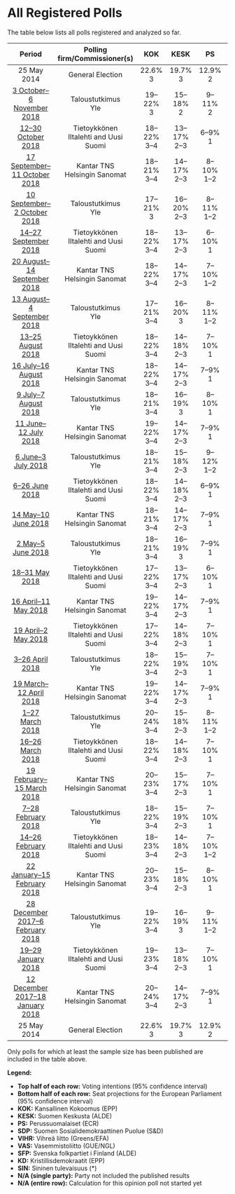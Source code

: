 # All Registered Polls

The table below lists all polls registered and analyzed so far.

| Period     | Polling firm/Commissioner(s) | KOK | KESK | PS | SDP | VIHR | VAS | SFP | KD | SIN |
|:----------:|:----------------------------:|:--:|:--:|:--:|:--:|:--:|:--:|:--:|:--:|:--:|
| 25 May 2014 | General Election | 22.6% <br> 3 | 19.7% <br> 3 | 12.9% <br> 2 | 12.3% <br> 2 | 9.3% <br> 1 | 9.3% <br> 1 | 6.8% <br> 1 | 5.2% <br> 0 | 0.0% <br> 0 |
| [3 October–6 November 2018](2018-11-06-Taloustutkimus.html) | Taloustutkimus <br> Yle | 19–22% <br> 3 | 15–18% <br> 2 | 9–11% <br> 2 | 21–25% <br> 4 | 10–13% <br> 2 | 8–11% <br> 1 | 3–5% <br> 0 | 3–4% <br> 0 | 1–2% <br> 0 |
| [12–30 October 2018](2018-10-30-Tietoykkönen.html) | Tietoykkönen <br> Iltalehti and Uusi Suomi | 18–22% <br> 3–4 | 13–17% <br> 2–3 | 6–9% <br> 1 | 20–25% <br> 3–4 | 11–15% <br> 2–3 | 8–11% <br> 1–2 | 3–6% <br> 0–1 | 3–5% <br> 0 | 2–3% <br> 0 |
| [17 September–11 October 2018](2018-10-11-KantarTNS.html) | Kantar TNS <br> Helsingin Sanomat | 18–21% <br> 3–4 | 14–17% <br> 2–3 | 8–10% <br> 1–2 | 20–24% <br> 3–4 | 11–13% <br> 2 | 9–11% <br> 1–2 | 4–5% <br> 0–1 | 3–5% <br> 0 | 1–2% <br> 0 |
| [10 September–2 October 2018](2018-10-02-Taloustutkimus.html) | Taloustutkimus <br> Yle | 17–21% <br> 3 | 16–20% <br> 2–3 | 8–11% <br> 1–2 | 20–25% <br> 3–4 | 10–13% <br> 1–2 | 8–12% <br> 1–2 | 3–5% <br> 0 | 3–5% <br> 0 | 1–2% <br> 0 |
| [14–27 September 2018](2018-09-27-Tietoykkönen.html) | Tietoykkönen <br> Iltalehti and Uusi Suomi | 18–22% <br> 3–4 | 13–17% <br> 2–3 | 6–10% <br> 1 | 20–25% <br> 3–4 | 10–14% <br> 2 | 8–11% <br> 1–2 | 3–6% <br> 0–1 | 3–5% <br> 0–1 | 2–4% <br> 0 |
| [20 August–14 September 2018](2018-09-14-KantarTNS.html) | Kantar TNS <br> Helsingin Sanomat | 18–22% <br> 3–4 | 14–17% <br> 2–3 | 7–10% <br> 1–2 | 19–23% <br> 3–4 | 11–15% <br> 2 | 8–11% <br> 1–2 | 4–6% <br> 0–1 | 3–5% <br> 0 | 1–2% <br> 0 |
| [13 August–4 September 2018](2018-09-04-Taloustutkimus.html) | Taloustutkimus <br> Yle | 17–21% <br> 3–4 | 16–20% <br> 3 | 8–11% <br> 1–2 | 18–22% <br> 3–4 | 11–14% <br> 2 | 8–11% <br> 1–2 | 3–5% <br> 0–1 | 3–5% <br> 0 | 1–2% <br> 0 |
| [13–25 August 2018](2018-08-25-Tietoykkönen.html) | Tietoykkönen <br> Iltalehti and Uusi Suomi | 18–22% <br> 3–4 | 14–18% <br> 2–3 | 7–10% <br> 1 | 20–24% <br> 3–4 | 11–15% <br> 2 | 8–11% <br> 1–2 | 3–6% <br> 0–1 | 3–5% <br> 0 | 1–3% <br> 0 |
| [16 July–16 August 2018](2018-08-16-KantarTNS.html) | Kantar TNS <br> Helsingin Sanomat | 18–22% <br> 3–4 | 14–17% <br> 2–3 | 7–9% <br> 1 | 20–24% <br> 3–4 | 12–15% <br> 2–3 | 8–11% <br> 1–2 | 3–5% <br> 0–1 | 3–5% <br> 0–1 | 1–2% <br> 0 |
| [9 July–7 August 2018](2018-08-07-Taloustutkimus.html) | Taloustutkimus <br> Yle | 18–21% <br> 3–4 | 16–19% <br> 3 | 8–10% <br> 1 | 20–23% <br> 3–4 | 12–15% <br> 2 | 7–9% <br> 1 | 4–5% <br> 0 | 3–5% <br> 0 | 1% <br> 0 |
| [11 June–12 July 2018](2018-07-12-KantarTNS.html) | Kantar TNS <br> Helsingin Sanomat | 19–22% <br> 3–4 | 14–17% <br> 2–3 | 7–9% <br> 1 | 21–24% <br> 3–4 | 12–15% <br> 2 | 9–11% <br> 1–2 | 4–5% <br> 0–1 | 3–5% <br> 0 | 1–2% <br> 0 |
| [6 June–3 July 2018](2018-07-03-Taloustutkimus.html) | Taloustutkimus <br> Yle | 18–21% <br> 3–4 | 15–18% <br> 2–3 | 9–12% <br> 1–2 | 19–22% <br> 3–4 | 13–15% <br> 2–3 | 8–10% <br> 1 | 3–4% <br> 0 | 3–4% <br> 0 | 1–2% <br> 0 |
| [6–26 June 2018](2018-06-26-Tietoykkönen.html) | Tietoykkönen <br> Iltalehti and Uusi Suomi | 18–22% <br> 3–4 | 14–18% <br> 2–3 | 6–9% <br> 1 | 18–23% <br> 3–4 | 12–16% <br> 2–3 | 8–11% <br> 1–2 | 4–6% <br> 0–1 | 3–5% <br> 0–1 | 2–4% <br> 0 |
| [14 May–10 June 2018](2018-06-10-KantarTNS.html) | Kantar TNS <br> Helsingin Sanomat | 18–21% <br> 3–4 | 14–17% <br> 2–3 | 7–9% <br> 1 | 20–23% <br> 3–4 | 12–15% <br> 2 | 8–10% <br> 1–2 | 4–5% <br> 0–1 | 3–5% <br> 0 | 1–2% <br> 0 |
| [2 May–5 June 2018](2018-06-05-Taloustutkimus.html) | Taloustutkimus <br> Yle | 18–21% <br> 3–4 | 16–19% <br> 3 | 7–9% <br> 1 | 19–21% <br> 3–4 | 13–16% <br> 2–3 | 8–10% <br> 1 | 3–5% <br> 0 | 3–4% <br> 0 | 1–2% <br> 0 |
| [18–31 May 2018](2018-05-31-Tietoykkönen.html) | Tietoykkönen <br> Iltalehti and Uusi Suomi | 17–22% <br> 3–4 | 13–17% <br> 2–3 | 6–10% <br> 1 | 19–24% <br> 3–4 | 11–15% <br> 2–3 | 7–11% <br> 1–2 | 4–6% <br> 0–1 | 3–6% <br> 0–1 | 2–4% <br> 0 |
| [16 April–11 May 2018](2018-05-11-KantarTNS.html) | Kantar TNS <br> Helsingin Sanomat | 19–22% <br> 3–4 | 14–17% <br> 2–3 | 7–9% <br> 1 | 20–23% <br> 3–4 | 13–16% <br> 2–3 | 8–10% <br> 1 | 4–5% <br> 0–1 | 3–5% <br> 0 | 1–2% <br> 0 |
| [19 April–2 May 2018](2018-05-02-Tietoykkönen.html) | Tietoykkönen <br> Iltalehti and Uusi Suomi | 17–22% <br> 3–4 | 14–18% <br> 2–3 | 7–10% <br> 1 | 19–24% <br> 3–4 | 11–15% <br> 2–3 | 7–10% <br> 1–2 | 3–6% <br> 0–1 | 3–5% <br> 0–1 | 1–3% <br> 0 |
| [3–26 April 2018](2018-04-26-Taloustutkimus.html) | Taloustutkimus <br> Yle | 18–22% <br> 3–4 | 15–19% <br> 2–3 | 7–10% <br> 1 | 18–22% <br> 3–4 | 13–17% <br> 2–3 | 8–11% <br> 1–2 | 3–5% <br> 0 | 3–4% <br> 0 | 1–2% <br> 0 |
| [19 March–12 April 2018](2018-04-12-KantarTNS.html) | Kantar TNS <br> Helsingin Sanomat | 19–22% <br> 3–4 | 14–17% <br> 2–3 | 7–9% <br> 1 | 20–23% <br> 3–4 | 13–15% <br> 2 | 8–10% <br> 1 | 3–5% <br> 0 | 3–4% <br> 0 | 1–2% <br> 0 |
| [1–27 March 2018](2018-03-27-Taloustutkimus.html) | Taloustutkimus <br> Yle | 20–24% <br> 3–4 | 15–18% <br> 2–3 | 8–11% <br> 1–2 | 18–22% <br> 3–4 | 13–16% <br> 2–3 | 8–10% <br> 1–2 | 3–5% <br> 0 | 3–4% <br> 0 | 1–2% <br> 0 |
| [16–26 March 2018](2018-03-26-Tietoykkönen.html) | Tietoykkönen <br> Iltalehti and Uusi Suomi | 18–22% <br> 3–4 | 14–18% <br> 2–3 | 7–10% <br> 1 | 19–23% <br> 3–4 | 11–15% <br> 2–3 | 7–10% <br> 1–2 | 3–6% <br> 0–1 | 3–5% <br> 0–1 | 1–3% <br> 0 |
| [19 February–15 March 2018](2018-03-15-KantarTNS.html) | Kantar TNS <br> Helsingin Sanomat | 20–23% <br> 3–4 | 15–17% <br> 2–3 | 7–10% <br> 1 | 19–22% <br> 3–4 | 13–16% <br> 2–3 | 7–10% <br> 1 | 3–5% <br> 0 | 3–4% <br> 0 | 1–2% <br> 0 |
| [7–28 February 2018](2018-02-28-Taloustutkimus.html) | Taloustutkimus <br> Yle | 18–22% <br> 3–4 | 15–19% <br> 2–3 | 7–10% <br> 1 | 19–23% <br> 3–4 | 13–16% <br> 2–3 | 8–10% <br> 1–2 | 2–4% <br> 0 | 3–4% <br> 0 | 1–2% <br> 0 |
| [14–26 February 2018](2018-02-26-Tietoykkönen.html) | Tietoykkönen <br> Iltalehti and Uusi Suomi | 18–23% <br> 3–4 | 14–18% <br> 2–3 | 7–10% <br> 1–2 | 17–22% <br> 3–4 | 12–16% <br> 2–3 | 7–11% <br> 1–2 | 4–6% <br> 0–1 | 3–5% <br> 0–1 | 2–3% <br> 0 |
| [22 January–15 February 2018](2018-02-15-KantarTNS.html) | Kantar TNS <br> Helsingin Sanomat | 20–23% <br> 3–4 | 15–18% <br> 2–3 | 8–10% <br> 1 | 17–21% <br> 3–4 | 13–16% <br> 2–3 | 8–10% <br> 1–2 | 3–5% <br> 0 | 3–4% <br> 0 | 1–2% <br> 0 |
| [28 December 2017–6 February 2018](2018-02-06-Taloustutkimus.html) | Taloustutkimus <br> Yle | 19–22% <br> 3–4 | 16–19% <br> 3 | 9–11% <br> 1–2 | 17–20% <br> 3 | 13–15% <br> 2–3 | 7–9% <br> 1 | 4–5% <br> 0–1 | 3–4% <br> 0 | 1–2% <br> 0 |
| [19–29 January 2018](2018-01-29-Tietoykkönen.html) | Tietoykkönen <br> Iltalehti and Uusi Suomi | 19–23% <br> 3–4 | 13–18% <br> 2–3 | 7–10% <br> 1 | 17–22% <br> 3–4 | 13–17% <br> 2–3 | 7–10% <br> 1–2 | 4–6% <br> 0–1 | 3–5% <br> 0–1 | 2–4% <br> 0 |
| [12 December 2017–18 January 2018](2018-01-18-KantarTNS.html) | Kantar TNS <br> Helsingin Sanomat | 20–24% <br> 3–4 | 14–17% <br> 2–3 | 7–9% <br> 1 | 17–21% <br> 3–4 | 14–17% <br> 2–3 | 8–10% <br> 1 | 4–5% <br> 0–1 | 3–4% <br> 0 | 1–2% <br> 0 |
| 25 May 2014 | General Election | 22.6% <br> 3 | 19.7% <br> 3 | 12.9% <br> 2 | 12.3% <br> 2 | 9.3% <br> 1 | 9.3% <br> 1 | 6.8% <br> 1 | 5.2% <br> 0 | 0.0% <br> 0 |

Only polls for which at least the sample size has been published are included in the table above.

**Legend:**
+ **Top half of each row:** Voting intentions (95% confidence interval)
+ **Bottom half of each row:** Seat projections for the European Parliament (95% confidence interval)
+ **KOK:** Kansallinen Kokoomus (EPP)
+ **KESK:** Suomen Keskusta (ALDE)
+ **PS:** Perussuomalaiset (ECR)
+ **SDP:** Suomen Sosialidemokraattinen Puolue (S&D)
+ **VIHR:** Vihreä liitto (Greens/EFA)
+ **VAS:** Vasemmistoliitto (GUE/NGL)
+ **SFP:** Svenska folkpartiet i Finland (ALDE)
+ **KD:** Kristillisdemokraatit (EPP)
+ **SIN:** Sininen tulevaisuus (*)
+ **N/A (single party):** Party not included the published results
+ **N/A (entire row):** Calculation for this opinion poll not started yet

